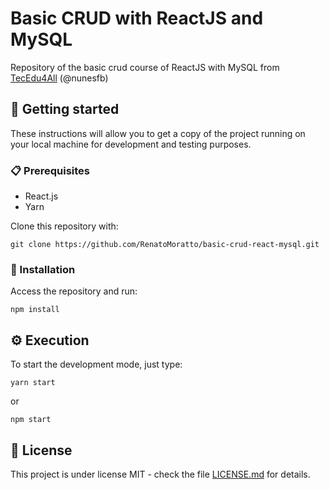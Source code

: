 # Basic CRUD with ReactJS and MySQL

Repository of the basic crud course of ReactJS with MySQL from [TecEdu4All](https://www.https://www.youtube.com/playlist?list=PL2hDwB8DzXGOxIuijrYNrPrKcjQERQtbO) (@nunesfb)

## 🚀 Getting started

These instructions will allow you to get a copy of the project running on your local machine for development and testing purposes.

### 📋 Prerequisites

* React.js
* Yarn

Clone this repository with:
```
git clone https://github.com/RenatoMoratto/basic-crud-react-mysql.git
```

### 🔧 Installation

Access the repository and run:
```
npm install
```

## ⚙️ Execution

To start the development mode, just type:
```
yarn start
```
or
```
npm start
```

## 📄 License

This project is under license MIT - check the file [LICENSE.md](https://github.com/RenatoMoratto/basic-crud-react-mysql/blob/master/LICENSE) for details.
